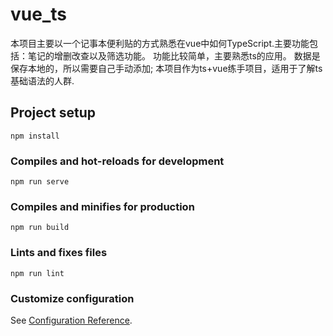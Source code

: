 # vue_ts
本项目主要以一个记事本便利贴的方式熟悉在vue中如何TypeScript.主要功能包括：笔记的增删改查以及筛选功能。
功能比较简单，主要熟悉ts的应用。
数据是保存本地的，所以需要自己手动添加;
本项目作为ts+vue练手项目，适用于了解ts基础语法的人群.
## Project setup
```
npm install
```

### Compiles and hot-reloads for development
```
npm run serve
```

### Compiles and minifies for production
```
npm run build
```

### Lints and fixes files
```
npm run lint
```

### Customize configuration
See [Configuration Reference](https://cli.vuejs.org/config/).
